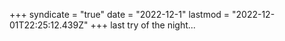 +++
syndicate = "true"
date = "2022-12-1"
lastmod = "2022-12-01T22:25:12.439Z"
+++
last try of the night...